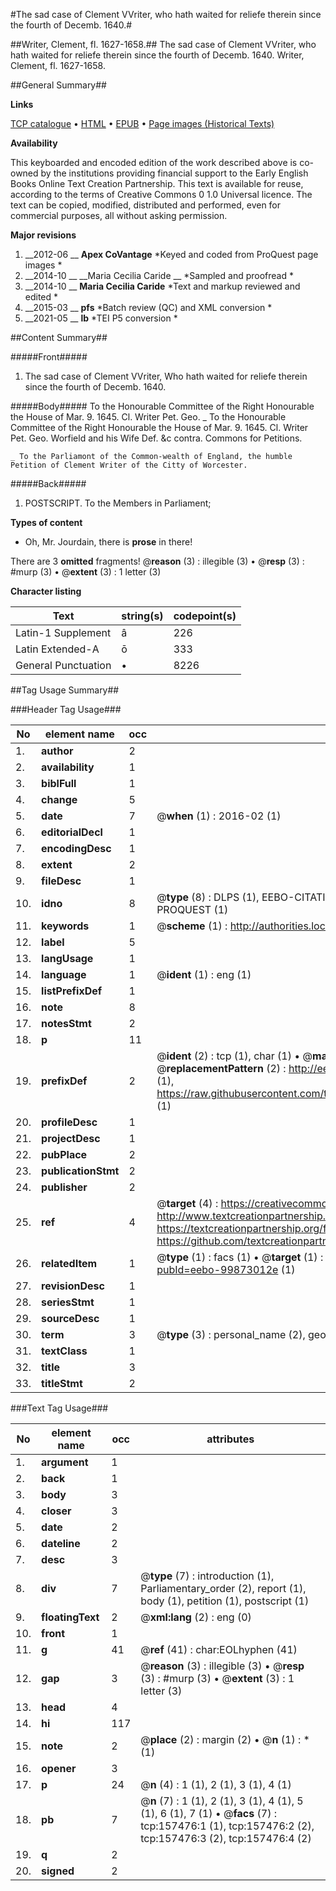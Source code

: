 #The sad case of Clement VVriter, who hath waited for reliefe therein since the fourth of Decemb. 1640.#

##Writer, Clement, fl. 1627-1658.##
The sad case of Clement VVriter, who hath waited for reliefe therein since the fourth of Decemb. 1640.
Writer, Clement, fl. 1627-1658.

##General Summary##

**Links**

[TCP catalogue](http://www.ota.ox.ac.uk/tcp/)  • 
[HTML](http://tei.it.ox.ac.uk/tcp/Texts-HTML/free/A96/A96984.html)  • 
[EPUB](http://tei.it.ox.ac.uk/tcp/Texts-EPUB/free/A96/A96984.epub) • 
[Page images (Historical Texts)](https://historicaltexts.jisc.ac.uk/eebo-99873012e)

**Availability**

This keyboarded and encoded edition of the work described above is co-owned by the
    institutions providing financial support to the Early English Books Online Text Creation
    Partnership. This text is available for reuse, according to the terms of  Creative Commons 0 1.0 Universal
    licence. The text can be copied, modified, distributed and performed, even for commercial
    purposes, all without asking permission.

**Major revisions**

1. __2012-06 __ __Apex CoVantage__ *Keyed and coded from ProQuest page images *
1. __2014-10 __ __Maria Cecilia Caride __ *Sampled and proofread *
1. __2014-10 __ __Maria Cecilia Caride__ *Text and markup reviewed and edited *
1. __2015-03 __ __pfs__ *Batch review (QC) and XML conversion *
1. __2021-05 __ __lb__ *TEI P5 conversion *

##Content Summary##

#####Front#####

1. The sad case of Clement VVriter, Who hath waited for reliefe therein since the fourth of Decemb. 1640.

#####Body#####
To the Honourable Committee of the Right Honourable the House of Mar. 9. 1645. Cl. Writer Pet. Geo. 
    _ To the Honourable Committee of the Right Honourable the House of Mar. 9. 1645. Cl. Writer Pet. Geo. Worfield and his Wife Def. &c contra. Commons for Petitions.

    _ To the Parliamont of the Common-wealth of England, the humble Petition of Clement Writer of the Citty of Worcester.

#####Back#####

1. POSTSCRIPT. To the Members in Parliament;

**Types of content**

  * Oh, Mr. Jourdain, there is **prose** in there!

There are 3 **omitted** fragments! 
 @__reason__ (3) : illegible (3)  •  @__resp__ (3) : #murp (3)  •  @__extent__ (3) : 1 letter (3)

**Character listing**


|Text|string(s)|codepoint(s)|
|---|---|---|
|Latin-1 Supplement|â|226|
|Latin Extended-A|ō|333|
|General Punctuation|•|8226|

##Tag Usage Summary##

###Header Tag Usage###

|No|element name|occ|attributes|
|---|---|---|---|
|1.|__author__|2||
|2.|__availability__|1||
|3.|__biblFull__|1||
|4.|__change__|5||
|5.|__date__|7| @__when__ (1) : 2016-02 (1)|
|6.|__editorialDecl__|1||
|7.|__encodingDesc__|1||
|8.|__extent__|2||
|9.|__fileDesc__|1||
|10.|__idno__|8| @__type__ (8) : DLPS (1), EEBO-CITATION (1), VID (1), EEBO-PROQUEST (1), STC (3), PROQUEST (1)|
|11.|__keywords__|1| @__scheme__ (1) : http://authorities.loc.gov/ (1)|
|12.|__label__|5||
|13.|__langUsage__|1||
|14.|__language__|1| @__ident__ (1) : eng (1)|
|15.|__listPrefixDef__|1||
|16.|__note__|8||
|17.|__notesStmt__|2||
|18.|__p__|11||
|19.|__prefixDef__|2| @__ident__ (2) : tcp (1), char (1)  •  @__matchPattern__ (2) : ([0-9\-]+):([0-9IVX]+) (1), (.+) (1)  •  @__replacementPattern__ (2) : http://eebo.chadwyck.com/downloadtiff?vid=$1&page=$2 (1), https://raw.githubusercontent.com/textcreationpartnership/Texts/master/tcpchars.xml#$1 (1)|
|20.|__profileDesc__|1||
|21.|__projectDesc__|1||
|22.|__pubPlace__|2||
|23.|__publicationStmt__|2||
|24.|__publisher__|2||
|25.|__ref__|4| @__target__ (4) : https://creativecommons.org/publicdomain/zero/1.0/ (1), http://www.textcreationpartnership.org/docs/. (1), https://textcreationpartnership.org/faq/#faq05 (1), https://github.com/textcreationpartnership (1)|
|26.|__relatedItem__|1| @__type__ (1) : facs (1)  •  @__target__ (1) : https://data.historicaltexts.jisc.ac.uk/view?pubId=eebo-99873012e (1)|
|27.|__revisionDesc__|1||
|28.|__seriesStmt__|1||
|29.|__sourceDesc__|1||
|30.|__term__|3| @__type__ (3) : personal_name (2), geographic_name (1)|
|31.|__textClass__|1||
|32.|__title__|3||
|33.|__titleStmt__|2||


###Text Tag Usage###

|No|element name|occ|attributes|
|---|---|---|---|
|1.|__argument__|1||
|2.|__back__|1||
|3.|__body__|3||
|4.|__closer__|3||
|5.|__date__|2||
|6.|__dateline__|2||
|7.|__desc__|3||
|8.|__div__|7| @__type__ (7) : introduction (1), Parliamentary_order (2), report (1), body (1), petition (1), postscript (1)|
|9.|__floatingText__|2| @__xml:lang__ (2) : eng (0)|
|10.|__front__|1||
|11.|__g__|41| @__ref__ (41) : char:EOLhyphen (41)|
|12.|__gap__|3| @__reason__ (3) : illegible (3)  •  @__resp__ (3) : #murp (3)  •  @__extent__ (3) : 1 letter (3)|
|13.|__head__|4||
|14.|__hi__|117||
|15.|__note__|2| @__place__ (2) : margin (2)  •  @__n__ (1) : * (1)|
|16.|__opener__|3||
|17.|__p__|24| @__n__ (4) : 1 (1), 2 (1), 3 (1), 4 (1)|
|18.|__pb__|7| @__n__ (7) : 1 (1), 2 (1), 3 (1), 4 (1), 5 (1), 6 (1), 7 (1)  •  @__facs__ (7) : tcp:157476:1 (1), tcp:157476:2 (2), tcp:157476:3 (2), tcp:157476:4 (2)|
|19.|__q__|2||
|20.|__signed__|2||

